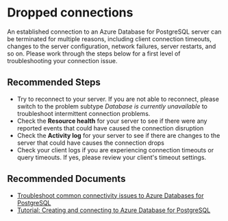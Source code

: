 <properties
    pageTitle="Connection issues to Azure Databases for PostgreSQL"
    description="Connection issues to Azure Databases for PostgreSQL"
    service="microsoft.dbforpostgresql"
    resource="servers"
    authors="jan-eng"
    ms.author="janeng"
    displayOrder="40"
    selfHelpType="generic"
    supportTopicIds="32639979"
    resourceTags="servers, databases"
    productPesIds="16222"
    cloudEnvironments="public"
    articleId="2393642e-b8d9-413e-be03-8535589ccc46"
/>

# Dropped connections

An established connection to an Azure Database for PostgreSQL server can be terminated for multiple reasons, including client connection timeouts, changes to the server configuration, network failures, server restarts, and so on. Please work through the steps below for a first level of troubleshooting your connection issue.

## **Recommended Steps**

* Try to reconnect to your server. If you are not able to reconnect, please switch to the problem subtype *Database is currently unavailable* to troubleshoot intermittent connection problems.
* Check the **Resource health** for your server to see if there were any reported events that could have caused the connection disruption
* Check the **Activity log** for your server to see if there are changes to the server that could have causes the connection drops
* Check your client logs if you are experiencing connection timeouts or query timeouts. If yes, please review your client's timeout settings.


## **Recommended Documents**

* [Troubleshoot common connectivity issues to Azure Databases for PostgreSQL](https://docs.microsoft.com/azure/postgresql/howto-troubleshoot-common-connection-issues)<br>
* [Tutorial: Creating and connecting to Azure Database for PostgreSQL](https://docs.microsoft.com/azure/postgresql/tutorial-design-database-using-azure-portal/)

